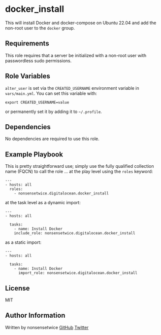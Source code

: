 docker_install
=========

This will install Docker and docker-compose on Ubuntu 22.04 and add the non-root user to the `docker` group. 

Requirements
------------

This role requires that a server be initialized with a non-root user with passwordless sudo permissions.

Role Variables
--------------

`alter_user` is set via the `CREATED_USERNAME` environment variable in `vars/main.yml`. You can set this variable with:
```
export CREATED_USERNAME=value
```
or permanently set it by adding it to `~/.profile`.

Dependencies
------------

No dependencies are required to use this role.

Example Playbook
----------------

This is pretty straightforward use; simply use the fully qualified collection name (FQCN) to call the role ...
at the play level using the `roles` keyword:
```
---
- hosts: all
  roles:
    - nonsensetwice.digitalocean.docker_install
```
at the task level as a dynamic import:
```
---
- hosts: all

  tasks:
    - name: Install Docker
    include_role: nonsensetwice.digitalocean.docker_install
```
as a static import:
```
---
- hosts: all

  tasks:
    - name: Install Docker
      import_role: nonsensetwice.digitalocean.docker_install
```

License
-------

MIT

Author Information
------------------

Written by nonsensetwice
[GitHub](https://github.com/nonsensetwice)
[Twitter](https://twitter.com/nonsensecodes)

